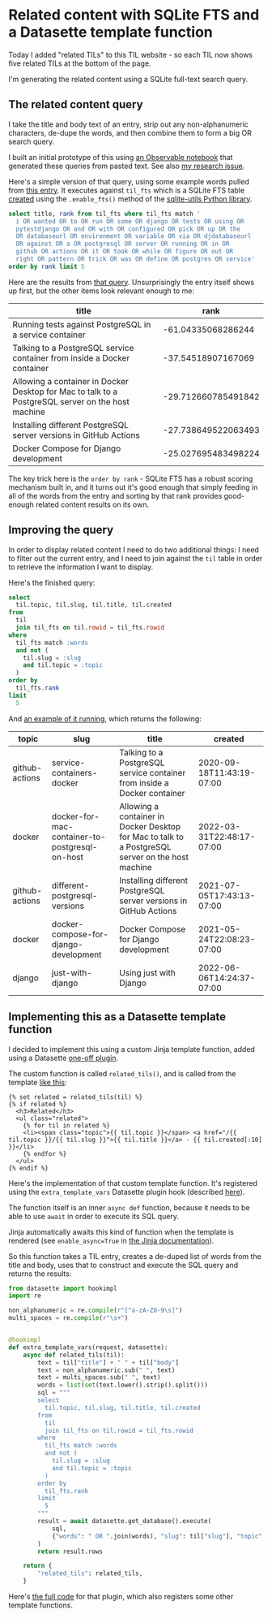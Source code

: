 # Related content with SQLite FTS and a Datasette template function

Today I added "related TILs" to this TIL website - so each TIL now shows five related TILs at the bottom of the page.

I'm generating the related content using a SQLite full-text search query.

## The related content query

I take the title and body text of an entry, strip out any non-alphanumeric characters, de-dupe the words, and then combine them to form a big OR search query.

I built an initial prototype of this using [an Observable notebook](https://observablehq.com/@simonw/turn-pasted-text-into-a-big-sqlite-fts-or-query) that generated these queries from pasted text. See also [my research issue](https://github.com/simonw/til/issues/50).

Here's a simple version of that query, using some example words pulled from [this entry](https://til.simonwillison.net/github-actions/postgresq-service-container). It executes against `til_fts` which is a SQLite FTS table [created](https://github.com/simonw/til/blob/cb62b8ab4c7b26ec7a895adea7f2d405b48686ba/build_database.py#L98-L100) using the `.enable_fts()` method of the [sqlite-utils Python library](https://sqlite-utils.datasette.io/en/stable/python-api.html#python-api-fts).
```sql
select title, rank from til_fts where til_fts match '
  i OR wanted OR to OR run OR some OR django OR tests OR using OR
  pytestdjango OR and OR with OR configured OR pick OR up OR the
  OR databaseurl OR environment OR variable OR via OR djdatabaseurl
  OR against OR a OR postgresql OR server OR running OR in OR
  github OR actions OR it OR took OR while OR figure OR out OR
  right OR pattern OR trick OR was OR define OR postgres OR service'
order by rank limit 5
```

Here are the results from [that query](https://til.simonwillison.net/tils?sql=select+title%2C+rank+from+til_fts+where+til_fts+match+%27%0D%0A++i+OR+wanted+OR+to+OR+run+OR+some+OR+django+OR+tests+OR+using+OR%0D%0A++pytestdjango+OR+and+OR+with+OR+configured+OR+pick+OR+up+OR+the%0D%0A++OR+databaseurl+OR+environment+OR+variable+OR+via+OR+djdatabaseurl%0D%0A++OR+against+OR+a+OR+postgresql+OR+server+OR+running+OR+in+OR%0D%0A++github+OR+actions+OR+it+OR+took+OR+while+OR+figure+OR+out+OR%0D%0A++right+OR+pattern+OR+trick+OR+was+OR+define+OR+postgres+OR+service%27%0D%0Aorder+by+rank+limit+5). Unsurprisingly the entry itself shows up first, but the other items look relevant enough to me:

title | rank
-- | --
Running tests against PostgreSQL in a service container | -61.04335068286244
Talking to a PostgreSQL service container from inside a Docker container | -37.54518907167069
Allowing a container in Docker Desktop for Mac to talk to a PostgreSQL server on the host machine | -29.712660785491842
Installing different PostgreSQL server versions in GitHub Actions | -27.738649522063493
Docker Compose for Django development | -25.027695483498224

The key trick here is the `order by rank` - SQLite FTS has a robust scoring mechanism built in, and it turns out it's good enough that simply feeding in all of the words from the entry and sorting by that rank provides good-enough related content results on its own.

## Improving the query

In order to display related content I need to do two additional things: I need to filter out the current entry, and I need to join against the `til` table in order to retrieve the information I want to display.

Here's the finished query:

```sql
select
  til.topic, til.slug, til.title, til.created
from
  til
  join til_fts on til.rowid = til_fts.rowid
where
  til_fts match :words
  and not (
    til.slug = :slug
    and til.topic = :topic
  )
order by
  til_fts.rank
limit
  5
```
And [an example of it running](https://til.simonwillison.net/tils?sql=select%0D%0A++til.topic%2C+til.slug%2C+til.title%2C+til.created%0D%0Afrom%0D%0A++til%0D%0A++join+til_fts+on+til.rowid+%3D+til_fts.rowid%0D%0Awhere%0D%0A++til_fts+match+%3Awords%0D%0A++and+not+(%0D%0A++++til.slug+%3D+%3Aslug%0D%0A++++and+til.topic+%3D+%3Atopic%0D%0A++)%0D%0Aorder+by%0D%0A++til_fts.rank%0D%0Alimit%0D%0A++5&words=i+OR+wanted+OR+to+OR+run+OR+some+OR+django+OR+tests+OR+using+OR+++pytestdjango+OR+and+OR+with+OR+configured+OR+pick+OR+up+OR+the+++OR+databaseurl+OR+environment+OR+variable+OR+via+OR+djdatabaseurl+++OR+against+OR+a+OR+postgresql+OR+server+OR+running+OR+in+OR+++github+OR+actions+OR+it+OR+took+OR+while+OR+figure+OR+out+OR+++right+OR+pattern+OR+trick+OR+was+OR+define+OR+postgres+OR+service&slug=postgresq-service-container&topic=github-actions), which returns the following:

topic | slug | title | created
-- | -- | -- | --
github-actions | service-containers-docker | Talking to a PostgreSQL service container from inside a Docker container | 2020-09-18T11:43:19-07:00
docker | docker-for-mac-container-to-postgresql-on-host | Allowing a container in Docker Desktop for Mac to talk to a PostgreSQL server on the host machine | 2022-03-31T22:48:17-07:00
github-actions | different-postgresql-versions | Installing different PostgreSQL server versions in GitHub Actions | 2021-07-05T17:43:13-07:00
docker | docker-compose-for-django-development | Docker Compose for Django development | 2021-05-24T22:08:23-07:00
django | just-with-django | Using just with Django | 2022-06-06T14:24:37-07:00

## Implementing this as a Datasette template function

I decided to implement this using a custom Jinja template function, added using a Datasette [one-off plugin](https://docs.datasette.io/en/stable/writing_plugins.html#writing-one-off-plugins).

The custom function is called `related_tils()`, and is called from the template [like this](https://github.com/simonw/til/blob/cb62b8ab4c7b26ec7a895adea7f2d405b48686ba/templates/pages/%7Btopic%7D/%7Bslug%7D.html#L37-L45):

```html+jinja
{% set related = related_tils(til) %}
{% if related %}
  <h3>Related</h3>
  <ul class="related">
    {% for til in related %}
    <li><span class="topic">{{ til.topic }}</span> <a href="/{{ til.topic }}/{{ til.slug }}">{{ til.title }}</a> - {{ til.created[:10] }}</li>
    {% endfor %}
  </ul>
{% endif %}
```
Here's the implementation of that custom template function. It's registered using the `extra_template_vars` Datasette plugin hook (described [here](https://docs.datasette.io/en/stable/plugin_hooks.html#extra-template-vars-template-database-table-columns-view-name-request-datasette)).

The function itself is an inner `async def` function, because it needs to be able to use `await` in order to execute its SQL query.

Jinja automatically awaits this kind of function when the template is rendered (see `enable_async=True` in [the Jinja documentation](https://jinja.palletsprojects.com/en/3.0.x/api/?highlight=enable_async#jinja2.Environment)).

So this function takes a TIL entry, creates a de-duped list of words from the title and body, uses that to construct and execute the SQL query and returns the results:

```python
from datasette import hookimpl
import re

non_alphanumeric = re.compile(r"[^a-zA-Z0-9\s]")
multi_spaces = re.compile(r"\s+")


@hookimpl
def extra_template_vars(request, datasette):
    async def related_tils(til):
        text = til["title"] + " " + til["body"]
        text = non_alphanumeric.sub(" ", text)
        text = multi_spaces.sub(" ", text)
        words = list(set(text.lower().strip().split()))
        sql = """
        select
          til.topic, til.slug, til.title, til.created
        from
          til
          join til_fts on til.rowid = til_fts.rowid
        where
          til_fts match :words
          and not (
            til.slug = :slug
            and til.topic = :topic
          )
        order by
          til_fts.rank
        limit
          5
        """
        result = await datasette.get_database().execute(
            sql,
            {"words": " OR ".join(words), "slug": til["slug"], "topic": til["topic"]},
        )
        return result.rows

    return {
        "related_tils": related_tils,
    }
```
Here's [the full code](https://github.com/simonw/til/blob/cb62b8ab4c7b26ec7a895adea7f2d405b48686ba/plugins/template_vars.py) for that plugin, which also registers some other template functions.
